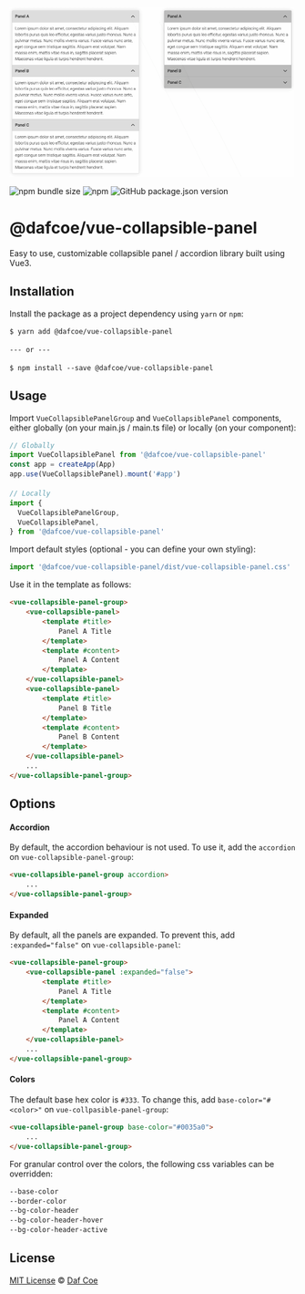 ![@dafcoe/vue-collapsible-panel sample](https://github.com/dafcoe/vue-collapsible-panel/blob/main/src/assets/images/sample.gif?raw=true)

![npm bundle size](https://img.shields.io/bundlephobia/minzip/@dafcoe/vue-collapsible-panel)
![npm](https://img.shields.io/npm/dt/@dafcoe/vue-collapsible-panel?style=flat-square)
![GitHub package.json version](https://img.shields.io/github/package-json/v/dafcoe/vue-collapsible-panel?style=flat-square)

# @dafcoe/vue-collapsible-panel
Easy to use, customizable collapsible panel / accordion library built using Vue3.

## Installation
Install the package as a project dependency using `yarn` or `npm`:
```
$ yarn add @dafcoe/vue-collapsible-panel

--- or ---

$ npm install --save @dafcoe/vue-collapsible-panel
```

## Usage
Import `VueCollapsiblePanelGroup` and `VueCollapsiblePanel` components, either globally (on your main.js / main.ts file) or locally (on your component):
```js
// Globally
import VueCollapsiblePanel from '@dafcoe/vue-collapsible-panel'
const app = createApp(App)
app.use(VueCollapsiblePanel).mount('#app')

// Locally
import {
  VueCollapsiblePanelGroup,
  VueCollapsiblePanel,
} from '@dafcoe/vue-collapsible-panel'
```

Import default styles (optional - you can define your own styling):
```js
import '@dafcoe/vue-collapsible-panel/dist/vue-collapsible-panel.css'
```

Use it in the template as follows:
```html
<vue-collapsible-panel-group>
    <vue-collapsible-panel>
        <template #title>
            Panel A Title
        </template>
        <template #content>
            Panel A Content
        </template>
    </vue-collapsible-panel>
    <vue-collapsible-panel>
        <template #title>
            Panel B Title
        </template>
        <template #content>
            Panel B Content
        </template>
    </vue-collapsible-panel>
    ...
</vue-collapsible-panel-group>
```

## Options
#### Accordion
By default, the accordion behaviour is not used. To use it, add the `accordion` on `vue-collapsible-panel-group`:
```html
<vue-collapsible-panel-group accordion>
    ...
</vue-collapsible-panel-group>
```

#### Expanded
By default, all the panels are expanded. To prevent this, add `:expanded="false"` on `vue-collapsible-panel`:
```html
<vue-collapsible-panel-group>
    <vue-collapsible-panel :expanded="false">
        <template #title>
            Panel A Title
        </template>
        <template #content>
            Panel A Content
        </template>
    </vue-collapsible-panel>
    ...
</vue-collapsible-panel-group>
```

#### Colors
The default base hex color is `#333`. To change this, add `base-color="#<color>"` on `vue-collpasible-panel-group`:
```html
<vue-collapsible-panel-group base-color="#0035a0">
    ...
</vue-collapsible-panel-group>
```
For granular control over the colors, the following css variables can be overridden:
````css
--base-color
--border-color
--bg-color-header
--bg-color-header-hover
--bg-color-header-active
````

## License
[MIT License](https://opensource.org/licenses/MIT) © [Daf Coe](mailto:dafcoe@gmail.com)
